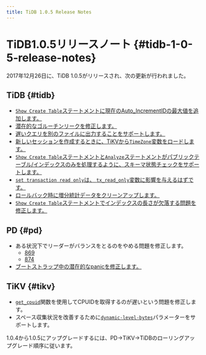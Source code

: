 ```yaml
---
title: TiDB 1.0.5 Release Notes
---
```


# TiDB1.0.5リリースノート {#tidb-1-0-5-release-notes}

2017年12月26日に、TiDB 1.0.5がリリースされ、次の更新が行われました。

## TiDB {#tidb}

-   [`Show Create Table`ステートメントに現在のAuto_IncrementIDの最大値を追加します。](https://github.com/pingcap/tidb/pull/5489)
-   [潜在的なゴルーチンリークを修正します。](https://github.com/pingcap/tidb/pull/5486)
-   [遅いクエリを別のファイルに出力することをサポートします。](https://github.com/pingcap/tidb/pull/5484)
-   [新しいセッションを作成するときに、TiKVから`TimeZone`変数をロードします。](https://github.com/pingcap/tidb/pull/5479)
-   [`Show Create Table`ステートメントと<code>Analyze</code>ステートメントがパブリックテーブル/インデックスのみを処理するように、スキーマ状態チェックをサポートします。](https://github.com/pingcap/tidb/pull/5474)
-   [`set transaction read only`は、 <code>tx_read_only</code>変数に影響を与えるはずです。](https://github.com/pingcap/tidb/pull/5491)
-   [ロールバック時に増分統計データをクリーンアップします。](https://github.com/pingcap/tidb/pull/5391)
-   [`Show Create Table`ステートメントでインデックスの長さが欠落する問題を修正します。](https://github.com/pingcap/tidb/pull/5421)

## PD {#pd}

-   ある状況下でリーダーがバランスをとるのをやめる問題を修正します。
    -   [869](https://github.com/pingcap/pd/pull/869)
    -   [874](https://github.com/pingcap/pd/pull/874)
-   [ブートストラップ中の潜在的なpanicを修正します。](https://github.com/pingcap/pd/pull/889)

## TiKV {#tikv}

-   [`get_cpuid`](https://github.com/pingcap/tikv/pull/2611)関数を使用してCPUIDを取得するのが遅いという問題を修正します。
-   スペース収集状況を改善するために[`dynamic-level-bytes`](https://github.com/pingcap/tikv/pull/2605)パラメーターをサポートします。

1.0.4から1.0.5にアップグレードするには、PD-&gt;TiKV-&gt;TiDBのローリングアップグレード順序に従います。
